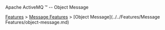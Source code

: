 Apache ActiveMQ ™ -- Object Message 

[Features](../../features.md) > [Message Features](../../Features/message-features.md) > [Object Message](../../Features/Message Features/object-message.md)


